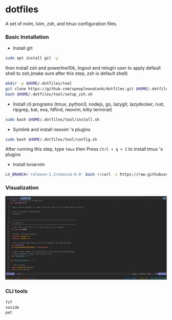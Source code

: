 # dotfiles
A set of nvim, lvim, zsh, and tmux configuration files.

### Basic Installation

- Install git:
```bash
sudo apt install git -y
```
then install zsh and powerline10k, logout and relogin user to apply default shell to zsh,(make sure after this step, zsh is default shell)
```bash
mkdir -p $HOME/.dotfiles/tool
git clone https://github.com/vpeopleonatank/dotfiles.git $HOME/.dotfiles/tool
bash $HOME/.dotfiles/tool/setup_zsh.sh

```
- Install cli programs (tmux, python3, nodejs, go, lazygit, lazydocker, rust, ripgrep, bat, exa, fdfind, neovim, kitty terminal)
```bash
sudo bash $HOME/.dotfiles/tool/install.sh

```
- Symlink and install neovim 's plugins
```bash
sudo bash $HOME/.dotfiles/tool/config.sh

```
After running this step, type `tmux` then Press `Ctrl + q + I` to install tmux 's plugins

- Install lunarvim
```bash
LV_BRANCH='release-1.2/neovim-0.8' bash <(curl -s https://raw.githubusercontent.com/lunarvim/lunarvim/master/utils/installer/install.sh)
```

### Visualization


<img src='./docs/plot.png'>

### CLI tools
```
fzf
zoxide
pet
```
